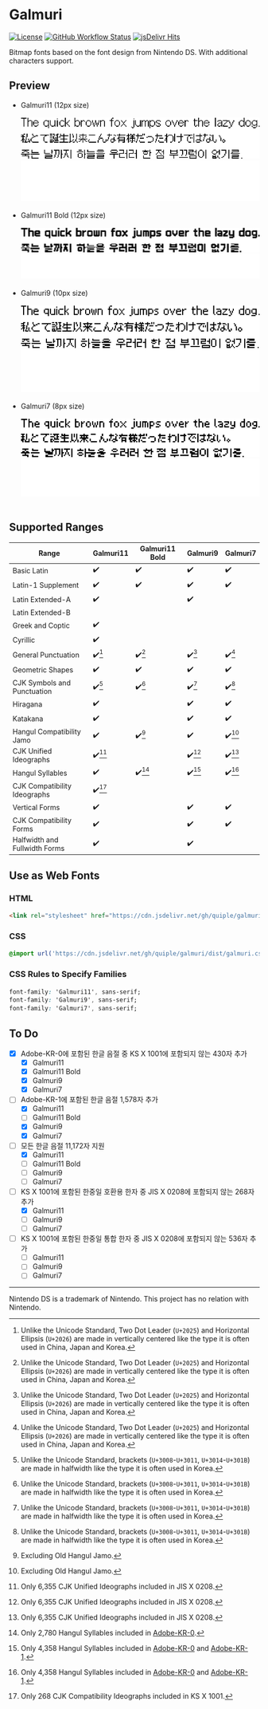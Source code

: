 # Galmuri

[![License](https://img.shields.io/github/license/quiple/galmuri)](https://github.com/quiple/galmuri/blob/main/OFL.md) [![GitHub Workflow Status](https://github.com/quiple/galmuri/workflows/distribute/badge.svg)](https://github.com/quiple/galmuri/actions/workflows/dist.yml) [![jsDelivr Hits](https://data.jsdelivr.com/v1/package/gh/quiple/galmuri/badge?style=rounded)](https://www.jsdelivr.com/package/gh/quiple/galmuri)

Bitmap fonts based on the font design from Nintendo DS. With additional characters support.

## Preview

- Galmuri11 (12px size)<br><br>![Galmuri11](./files/g11.png#gh-light-mode-only)![Galmuri11](./files/g11l.png#gh-dark-mode-only)<br><br>
- Galmuri11 Bold (12px size)<br><br>![Galmuri11 Bold](./files/g11b.png#gh-light-mode-only)![Galmuri11 Bold](./files/g11bl.png#gh-dark-mode-only)<br><br>
- Galmuri9 (10px size)<br><br>![Galmuri9](./files/g9.png#gh-light-mode-only)![Galmuri9](./files/g9l.png#gh-dark-mode-only)<br><br>
- Galmuri7 (8px size)<br><br>![Galmuri7](./files/g7.png#gh-light-mode-only)![Galmuri7](./files/g7l.png#gh-dark-mode-only)<br><br>

## Supported Ranges

| Range                         | Galmuri11          | Galmuri11 Bold     | Galmuri9           | Galmuri7           |
|-------------------------------|--------------------|--------------------|--------------------|--------------------|
| Basic Latin                   | :heavy_check_mark: | :heavy_check_mark: | :heavy_check_mark: | :heavy_check_mark: |
| Latin-1 Supplement            | :heavy_check_mark: | :heavy_check_mark: | :heavy_check_mark: | :heavy_check_mark: |
| Latin Extended-A              | :heavy_check_mark: |                    | :heavy_check_mark: |                    |
| Latin Extended-B              |                    |                    |                    |                    |
| Greek and Coptic              | :heavy_check_mark: |                    |                    |                    |
| Cyrillic                      | :heavy_check_mark: |                    |                    |                    |
| General Punctuation           | :heavy_check_mark:[^ellipsis] | :heavy_check_mark:[^ellipsis] | :heavy_check_mark:[^ellipsis] | :heavy_check_mark:[^ellipsis] |
| Geometric Shapes              | :heavy_check_mark: | :heavy_check_mark: | :heavy_check_mark: | :heavy_check_mark: |
| CJK Symbols and Punctuation   | :heavy_check_mark:[^bracket] | :heavy_check_mark:[^bracket] | :heavy_check_mark:[^bracket] | :heavy_check_mark:[^bracket] |
| Hiragana                      | :heavy_check_mark: |                    | :heavy_check_mark: | :heavy_check_mark: |
| Katakana                      | :heavy_check_mark: |                    | :heavy_check_mark: | :heavy_check_mark: |
| Hangul Compatibility Jamo     | :heavy_check_mark: | :heavy_check_mark:[^old] | :heavy_check_mark: | :heavy_check_mark:[^old] |
| CJK Unified Ideographs        | :heavy_check_mark:[^jis] |                    | :heavy_check_mark:[^jis] | :heavy_check_mark:[^jis] |
| Hangul Syllables              | :heavy_check_mark: | :heavy_check_mark:[^han] | :heavy_check_mark:[^han-1] | :heavy_check_mark:[^han-1] |
| CJK Compatibility Ideographs  | :heavy_check_mark:[^ks] |                    |                    |                    |
| Vertical Forms                | :heavy_check_mark: |                    | :heavy_check_mark: | :heavy_check_mark: |
| CJK Compatibility Forms       | :heavy_check_mark: |                    | :heavy_check_mark: | :heavy_check_mark: |
| Halfwidth and Fullwidth Forms | :heavy_check_mark: |                    | :heavy_check_mark: |                    |

[^old]: Excluding Old Hangul Jamo.
[^han]: Only 2,780 Hangul Syllables included in [Adobe-KR-0](https://github.com/adobe-type-tools/Adobe-KR#supplement-0adobe-kr-0).
[^han-1]: Only 4,358 Hangul Syllables included in [Adobe-KR-0](https://github.com/adobe-type-tools/Adobe-KR#supplement-0adobe-kr-0) and [Adobe-KR-1](https://github.com/adobe-type-tools/Adobe-KR#supplement-1adobe-kr-1).
[^jis]: Only 6,355 CJK Unified Ideographs included in JIS X 0208.
[^ks]: Only 268 CJK Compatibility Ideographs included in KS X 1001.
[^ellipsis]: Unlike the Unicode Standard, Two Dot Leader (`U+2025`) and Horizontal Ellipsis (`U+2026`) are made in vertically centered like the type it is often used in China, Japan and Korea.
[^bracket]: Unlike the Unicode Standard, brackets (`U+3008`-`U+3011`, `U+3014`-`U+301B`) are made in halfwidth like the type it is often used in Korea.

## Use as Web Fonts

### HTML

```html
<link rel="stylesheet" href="https://cdn.jsdelivr.net/gh/quiple/galmuri/dist/galmuri.css">
```

### CSS

```css
@import url('https://cdn.jsdelivr.net/gh/quiple/galmuri/dist/galmuri.css');
```

### CSS Rules to Specify Families

```css
font-family: 'Galmuri11', sans-serif;
font-family: 'Galmuri9', sans-serif;
font-family: 'Galmuri7', sans-serif;
```

## To Do

- [x] Adobe-KR-0에 포함된 한글 음절 중 KS X 1001에 포함되지 않는 430자 추가
  - [x] Galmuri11
  - [x] Galmuri11 Bold
  - [x] Galmuri9
  - [x] Galmuri7
- [ ] Adobe-KR-1에 포함된 한글 음절 1,578자 추가
  - [x] Galmuri11
  - [ ] Galmuri11 Bold
  - [x] Galmuri9
  - [x] Galmuri7
- [ ] 모든 한글 음절 11,172자 지원
  - [x] Galmuri11
  - [ ] Galmuri11 Bold
  - [ ] Galmuri9
  - [ ] Galmuri7
- [ ] KS X 1001에 포함된 한중일 호환용 한자 중 JIS X 0208에 포함되지 않는 268자 추가
  - [x] Galmuri11
  - [ ] Galmuri9
  - [ ] Galmuri7
- [ ] KS X 1001에 포함된 한중일 통합 한자 중 JIS X 0208에 포함되지 않는 536자 추가
  - [ ] Galmuri11
  - [ ] Galmuri9
  - [ ] Galmuri7

----

Nintendo DS is a trademark of Nintendo. This project has no relation with Nintendo.
